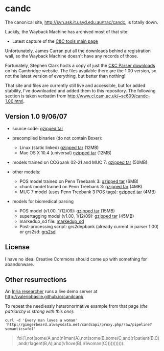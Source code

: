 # candc

The canonical site, <http://svn.ask.it.usyd.edu.au/trac/candc>, is totally down.

Luckily, the Wayback Machine has archived most of that site:

* Latest capture of the [C&C tools main page](http://web.archive.org/web/20160318193242/http://svn.ask.it.usyd.edu.au/trac/candc)

Unfortunately, James Curran put all the downloads behind a registration wall, so the Wayback Machine doesn't have any records of those.

Fortunately, Stephen Clark hosts a copy of just the [C&C Parser downloads](http://www.cl.cam.ac.uk/~sc609/candc-1.00.html) on his Cambridge website.
The files available there are the 1.00 version, so not the latest version of everything, but better than nothing!

That site and files are currently still live and accessible, but for added stability, I've downloaded and added them to this repository. The following section is taken verbatim from <http://www.cl.cam.ac.uk/~sc609/candc-1.00.html>.


## Version 1.0 9/06/07

* source code:
  <a href="downloads/candc-1.00.tgz">gzipped tar</a>

* precompiled binaries (do not contain Boxer):
  - Linux (static linked) <a href="downloads/candc-linux-1.00.tgz">gzipped tar</a> (12MB)
  - Mac OS X 10.4 (universal) <a href="downloads/candc-macosxu-1.00.tgz">gzipped tar</a> (12MB)

* models trained on CCGbank 02-21 and MUC 7:
  <a href="downloads/models-1.02.tgz">gzipped tar</a> (50MB)

* other models:
  - POS model trained on Penn Treebank 3:
    <a href="downloads/ptb_pos-1.00.tgz">gzipped tar</a> (6MB)
  - chunk model trained on Penn Treebank 3:
    <a href="downloads/ptb_chunk-1.00.tgz">gzipped tar</a> (4MB)
  - MUC 7 model (uses Penn Treebank 3 POS tags):
    <a href="downloads/ptb_muc-1.00.tgz">gzipped tar</a> (4MB)

* models for biomedical parsing
  - POS model (v1.00, 1/12/09):
    <a href="downloads/pos_bio-1.00.tgz">gzipped tar</a> (15MB)
  - supertagging model (v1.00, 1/12/09):
    <a href="downloads/super_bio-1.00.tgz">gzipped tar</a> (45MB)
  - markedup_sd file:
    <a href="downloads/markedup_sd-1.00">markedup_sd</a>
  - Post-processing script: grs2depbank (already current in parser 1.00) or grs2sd:
    <a href="downloads/grs2sd-1.00">grs2sd</a>


## License

I have no idea. Creative Commons should come up with something for abandonware.


## Other resurrections

An [Inria researcher](https://github.com/valeriobasile) runs a live demo server at <http://valeriobasile.github.io/candcapi/>

To repeat the needlessly heteronormative example from that page (_the patriarchy is strong with this one_):

    curl -d 'Every man loves a woman' 'http://gingerbeard.alwaysdata.net/candcapi/proxy.php/raw/pipeline?semantics=fol'

> fol(1,not(some(A,and(n1man(A),not(some(B,some(C,and(r1patient(B,C),and(r1agent(B,A),and(v1love(B),n1woman(C))))))))))).
